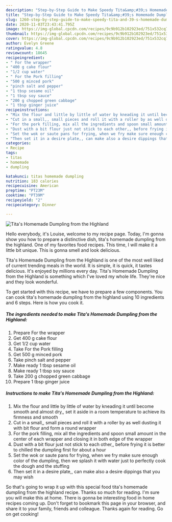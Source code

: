 ```yaml
---
description: "Step-by-Step Guide to Make Speedy Tita&amp;#39;s Homemade Dumpling from the Highland"
title: "Step-by-Step Guide to Make Speedy Tita&amp;#39;s Homemade Dumpling from the Highland"
slug: 1260-step-by-step-guide-to-make-speedy-tita-and-39-s-homemade-dumpling-from-the-highland
date: 2020-11-03T23:43:41.795Z
image: https://img-global.cpcdn.com/recipes/9c9b912b102923ed/751x532cq70/titas-homemade-dumpling-from-the-highland-recipe-main-photo.jpg
thumbnail: https://img-global.cpcdn.com/recipes/9c9b912b102923ed/751x532cq70/titas-homemade-dumpling-from-the-highland-recipe-main-photo.jpg
cover: https://img-global.cpcdn.com/recipes/9c9b912b102923ed/751x532cq70/titas-homemade-dumpling-from-the-highland-recipe-main-photo.jpg
author: Evelyn Greene
ratingvalue: 4.8
reviewcount: 18645
recipeingredient:
- " For the wrapper"
- "400 g cake flour"
- "1/2 cup water"
- " For the Pork filling"
- "500 g minced pork"
- "pinch salt and pepper"
- "1 tbsp sesame oil"
- "1 tbsp soy sauce"
- "200 g chopped green cabbage"
- "1 tbsp ginger juice"
recipeinstructions:
- "Mix the flour and little by little of water by kneading it until become smooth and almost dry,, set it aside in a room temperature to achieve its firmness and smooth"
- "Cut in a small,, small pieces and roll it with a roller by as well dusting it with bit flour and form a round wrapper"
- "For the pork filling, mix all the ingredients and spoon small amount in the center of each wrapper and closing it in both edge of the wrapper"
- "Dust with a bit flour just not stick to each other,, before frying it is better to chilled the dumpling first for about a hour"
- "Set the wok or saute pans for frying, when we fry make sure enough color of the dumpling, then we splash it with water just to perfectly cook the dough and the stuffing"
- "Then set it in a desire plate,, can make also a desire dippings that you may wish"
categories:
- Recipe
tags:
- titas
- homemade
- dumpling

katakunci: titas homemade dumpling 
nutrition: 183 calories
recipecuisine: American
preptime: "PT23M"
cooktime: "PT39M"
recipeyield: "2"
recipecategory: Dinner

---
```



![Tita&#39;s Homemade Dumpling from the Highland](https://img-global.cpcdn.com/recipes/9c9b912b102923ed/751x532cq70/titas-homemade-dumpling-from-the-highland-recipe-main-photo.jpg)

Hello everybody, it's Louise, welcome to my recipe page. Today, I'm gonna show you how to prepare a distinctive dish, tita&#39;s homemade dumpling from the highland. One of my favorites food recipes. This time, I will make it a little bit unique. This is gonna smell and look delicious.



Tita&#39;s Homemade Dumpling from the Highland is one of the most well liked of current trending meals in the world. It is simple, it is quick, it tastes delicious. It's enjoyed by millions every day. Tita&#39;s Homemade Dumpling from the Highland is something which I've loved my whole life. They're nice and they look wonderful.


To get started with this recipe, we have to prepare a few components. You can cook tita&#39;s homemade dumpling from the highland using 10 ingredients and 6 steps. Here is how you cook it.

<!--inarticleads1-->

##### The ingredients needed to make Tita&#39;s Homemade Dumpling from the Highland:

1. Prepare  For the wrapper
1. Get 400 g cake flour
1. Get 1/2 cup water
1. Take  For the Pork filling
1. Get 500 g minced pork
1. Take pinch salt and pepper
1. Make ready 1 tbsp sesame oil
1. Make ready 1 tbsp soy sauce
1. Take 200 g chopped green cabbage
1. Prepare 1 tbsp ginger juice




<!--inarticleads2-->

##### Instructions to make Tita&#39;s Homemade Dumpling from the Highland:

1. Mix the flour and little by little of water by kneading it until become smooth and almost dry,, set it aside in a room temperature to achieve its firmness and smooth
1. Cut in a small,, small pieces and roll it with a roller by as well dusting it with bit flour and form a round wrapper
1. For the pork filling, mix all the ingredients and spoon small amount in the center of each wrapper and closing it in both edge of the wrapper
1. Dust with a bit flour just not stick to each other,, before frying it is better to chilled the dumpling first for about a hour
1. Set the wok or saute pans for frying, when we fry make sure enough color of the dumpling, then we splash it with water just to perfectly cook the dough and the stuffing
1. Then set it in a desire plate,, can make also a desire dippings that you may wish




So that's going to wrap it up with this special food tita&#39;s homemade dumpling from the highland recipe. Thanks so much for reading. I'm sure you will make this at home. There is gonna be interesting food in home recipes coming up. Don't forget to bookmark this page in your browser, and share it to your family, friends and colleague. Thanks again for reading. Go on get cooking!
